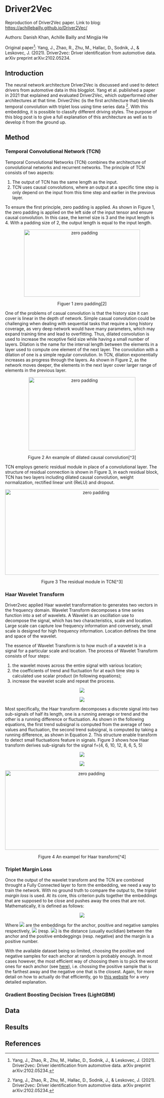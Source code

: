 # Driver2Vec
Reproduction of Driver2Vec paper. 
Link to blog: https://achillebailly.github.io/Driver2Vec/

Authors: Danish Khan, Achille Bailly and Mingjia He 

Original paper[^1]: Yang, J., Zhao, R., Zhu, M., Hallac, D., Sodnik, J., & Leskovec, J. (2021). Driver2vec: Driver identification from automotive data. arXiv preprint arXiv:2102.05234.

## Introduction
The neural network architecture Driver2Vec is discussed and used to detect drivers from automotive data in this blogplot. Yang et al. published a paper in 2021 that explained and evaluated Driver2Vec, which outperformed other architectures at that time. Driver2Vec (is the first architecture that) blends temporal convolution with triplet loss using time series data [^1]. With this embedding, it is possible to classify different driving styles. The purpose of this blog post is to give a full explanation of this architecture as well as to develop it from the ground up.

## Method

### Temporal Convolutional Network (TCN)
Temporal Convolutional Networks (TCN) combines the architecture of convolutional networks and recurrent networks. 
The principle of TCN consists of two aspects: 
1) The output of TCN has the same length as the input. 
2) TCN uses causal convolutions, where an output at a specific time step is only depend on the input from this time step and earlier in the previous layer.

To ensure the first principle, zero padding is applied. As shown in Figure 1, the zero padding is applied on the left side of the input tensor and ensure causal convolution. In this case, the kernel size is 3 and the input length is 4. With a padding size of 2, the output length is equal to the input length. 

<div align=center><img width="380" height="220" alt="zero padding" src="https://user-images.githubusercontent.com/101323945/161212963-e3fcf12a-edd9-4c15-9f1a-f37c42b28ab2.png"/></div>

<p align="center">Figuer 1 zero padding[2]</p>

One of the problems of casual convolution is that the history size it can cover is linear in the depth of network. Simple casual convolution could be challenging when dealing with sequential tasks that require a long history coverage, as very deep network would have many parameters, which may expand training time and lead to overfitting. Thus, dilated convolution is used to increase the receptive field size while having a small number of layers. Dilation is the name for the interval length between the elements in a layer used to compute one element of the next layer. The convolution with a dilation of one is a simple regular convolution. In TCN, dilation exponentially increases as progress through the layers. As shown in Figure 2, as the network moves deeper, the elements in the next layer cover larger range of elements in the previous layer.

<div align=center><img width="350" height="240" alt="zero padding" src="https://user-images.githubusercontent.com/101323945/161215806-812c7e4f-661e-49a6-b189-e8ad72517d3c.png"/></div>

<p align="center">Figure 2 An example of dilated causal convolution[^3]</p>

TCN employs generic residual module in place of a convolutional layer. The structure of residual connection is shown in Figure 3, in each residual block, TCN has two layers including dilated causal convolution, weight normalization, rectified linear unit (ReLU) and dropout. 

<div align=center><img width="580" height="280" alt="zero padding" src="https://user-images.githubusercontent.com/101323945/161216087-b0570b3b-dcf5-4b4b-87ef-6c2ea2abfc77.png"/></div>

<p align="center">Figure 3 The residual module in TCN[^3]</p>


### Haar Wavelet Transform 

Driver2vec applied Haar wavelet transformation to generates two vectors in the frequency domain. Wavelet Transform decomposes a time series function into a set of wavelets. A Wavelet is an oscillation use to decompose the signal, which has two characteristics, scale and location. Large scale can capture low frequency information and conversely, small scale is designed for high frequency information. Location defines the time and space of the wavelet. 

The essence of Wavelet Transform is to how much of a wavelet is in a signal for a particular scale and location. The process of Wavelet Transform consists of four steps: 

1) the wavelet moves across the entire signal with various location;
2) the coefficients of trend and fluctuation for at each time step is calculated use scalar product (in following equations);
3) increase the wavelet scale and repeat the process.



<div align=center>
  
  ![](https://latex.codecogs.com/svg.image?a_{m}=f\bullet&space;W_{m})
  
  ![](https://latex.codecogs.com/svg.image?d_{m}=f\bullet&space;V_{m})
  
</div>

Most specifically, the Haar transform decomposes a discrete signal into two sub-signals of half its length, one is a running average or trend and the other is a running difference or fluctuation. As shown in the following equations, the first trend subsignal is computed from the average of two values and fluctuation, the second trend subsignal, is computed by taking a running difference, as shown in Equation 2. This structure enable transform to detect small fluctuations feature in signals. Figure 3 shows how Haar transform derives sub-signals for the signal f=(4, 6, 10, 12, 8, 6, 5, 5)

<div align=center>
  
  ![](https://latex.codecogs.com/svg.image?a_{m}=\frac{f_{2m-1}&plus;f_{2m&plus;1}}{\sqrt{2}})
  
  ![](https://latex.codecogs.com/svg.image?a_{m}=\frac{f_{2m-1}-f_{2m&plus;1}}{\sqrt{2}})
  
</div>

<div align=center><img width="550" height="260" alt="zero padding" src="https://user-images.githubusercontent.com/101323945/161373770-d9e80326-a68f-4522-9e99-5868b88a912d.png"/></div>

<p align="center">Figure 4 An exampel for Haar transform[^4]</p>

### Triplet Margin Loss

Once the output of the wavelet transform and the TCN are combined throught a Fully Connected layer to form the embedding, we need a way to train the network. With no ground truth to compare the output to, the *triplet margin loss* is used. At its core, this criterion pulls together the embeddings that are supposed to be close and pushes away the ones that are not. Mathematically, it is defined as follows:

<div align=center>

  ![](https://latex.codecogs.com/svg.image?\bold{L}(x_{r},x_{p},x_{n})=max(0,D_{rp}^{2}&plus;D_{rp}^{2}&plus;margin))
  
</div>

Where ![](https://latex.codecogs.com/svg.image?x_{r,p,n}) are the embeddings for the anchor, positive and negative samples respectively, ![](https://latex.codecogs.com/svg.image?D_{rp}) (resp. ![](https://latex.codecogs.com/svg.image?D_{rn})) is the distance (usually euclidian) between the anchor and the positive embdeggings (resp. negative) and the margin is a positive number.

With the available dataset being so limited, choosing the positive and negative samples for each anchor at random is probably enough. In most cases however, the most efficient way of choosing them is to pick the worst ones for each anchor (see [here]([^tripletloss_website])), i.e. chossing the positive sample that is the farthest away and the negative one that is the closest. Again, for more detail on how to actually do that efficiently, go to [this website]([^tripletloss_website]) for a very detailed explanation.

### Gradient Boosting Decision Trees (LightGBM)

## Data
## Results
## References
[^1]: Yang, J., Zhao, R., Zhu, M., Hallac, D., Sodnik, J., & Leskovec, J. (2021). Driver2vec: Driver identification from automotive data. arXiv preprint arXiv:2102.05234.

[^2]: Francesco, L. (2021). Temporal Convolutional Networks and Forecasting. https://unit8.com/resources/temporal-convolutional-networks-and-forecasting/

[^3]: Bai, S., Kolter, J. Z., & Koltun, V. (2018). An empirical evaluation of generic convolutional and recurrent networks for sequence modeling. arXiv preprint arXiv:1803.01271.

[^tripletloss_website]: Good explanation and implementation (in Tensorflow) of the Triplet Loss: https://omoindrot.github.io/triplet-loss

[^4]: Haar Wavelets http://dsp-book.narod.ru/PWSA/8276_01.pdf
